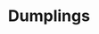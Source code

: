 ---
layout: recette
categories: [recettes]
hidden: true
lang: fr
sitemap: false
title: Dumplings
pour: pour environ 40 dumplings
type: sel
recettes:
  Classique:
    ingredients: 
      - nom: viande (boeuf, porc)
        qte: 400
        unite: gr
      - nom: légumes (carottes, choux, bok choy, poireaux, oignons, etc.)
      - nom: ail
        qte: 6 
        unite: gousses
      - nom: gingembre
      - nom: fécule de maïs
        qte: 1
        unite: cuillère à soupe
      - nom: huile de sésame
        qte: 1
        unite: cuillère à café
      - nom: eau
        qte: 2
        unite: cuillères à soupe
      - nom: sauce soja
        qte: 1
        unite: cuillère à soupe
      - nom: champignons
      - nom: herbes (coriandre, fleur d'ail, persil, etc.)
      - nom: épices (paprika, curry, etc.)

    etapes:
      - label: Préparation des ingrédients
        details:
          - Émincer très très finement l'ail et le gingembre
          - Hacher les herbes
          - Émincer très finement les légumes
      - label: Préparation de la farce
        details: 
          - Mélanger la viande avec la fécule de maïs, l'eau, l'huile de sésame et la sauce soja
          - Ajouter les épices et les herbes
          - Ajouter les légumes, les champignons, l'ail et le gingembre
          - Saler et poivrer
    cuisson: 
      - Faire chauffer un peu d'huile dans une poêle
      - Faire dorer les dumplings
      - Mettre 100 mL d'eau et couvrir jusqu'à ce que l'eau soit évaporée
      - Remettre de l'eau si ils ne sont pas assez cuits
notes:
  - La farce doit être composée de 2/3 de viande
  - Le mélange ail/gingembre doit être composé de 3/4 d'ail et d'1/4 de gingembre  
  - Les dumplings se congèlent très facilement. Les décongeler un peu au micro ondes pour les séparer les uns des autres au préalable.
  - label: Recette
    link: https://www.youtube.com/watch?v=qWkvFssMz24
  - label: Recette
    link: https://www.youtube.com/watch?v=4u7bBMSIhQ0
  - label: Pliage
    link: https://www.youtube.com/watch?v=YAcMQWqVln0
  - label: Pliage
    link: https://www.youtube.com/watch?v=84-QPpmIleA
---